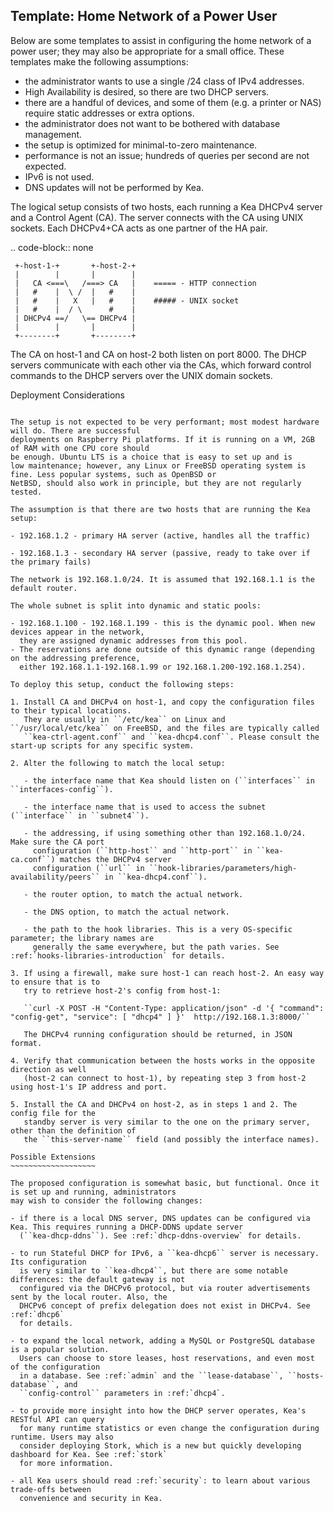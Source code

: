 Template: Home Network of a Power User
--------------------------------------

Below are some templates to assist in configuring the home network of a power user; they may also be
appropriate for a small office. These templates make the following assumptions:

- the administrator wants to use a single /24 class of IPv4 addresses.
- High Availability is desired, so there are two DHCP servers.
- there are a handful of devices, and some of them (e.g. a printer or NAS) require
  static addresses or extra options.
- the administrator does not want to be bothered with database management.
- the setup is optimized for minimal-to-zero maintenance.
- performance is not an issue; hundreds of queries per second are not expected.
- IPv6 is not used.
- DNS updates will not be performed by Kea.

The logical setup consists of two hosts, each running a Kea DHCPv4 server and a Control Agent (CA).
The server connects with the CA using UNIX sockets. Each DHCPv4+CA acts as one partner of the HA
pair.

.. code-block:: none

  ```
   +-host-1-+       +-host-2-+
   |        |       |        |
   |   CA <===\   /===> CA   |    ===== - HTTP connection
   |   #    |  \ /  |   #    |
   |   #    |   X   |   #    |    ##### - UNIX socket
   |   #    |  / \      #    |
   | DHCPv4 ==/   \== DHCPv4 |
   |        |       |        |
   +--------+       +--------+
  ```

The CA on host-1 and CA on host-2 both listen on port 8000. The DHCP servers communicate
with each other via the CAs, which forward control commands to the DHCP servers over the UNIX domain
sockets.

Deployment Considerations
~~~~~~~~~~~~~~~~~~~~~~~~~

The setup is not expected to be very performant; most modest hardware will do. There are successful
deployments on Raspberry Pi platforms. If it is running on a VM, 2GB of RAM with one CPU core should
be enough. Ubuntu LTS is a choice that is easy to set up and is
low maintenance; however, any Linux or FreeBSD operating system is fine. Less popular systems, such as OpenBSD or
NetBSD, should also work in principle, but they are not regularly tested.

The assumption is that there are two hosts that are running the Kea setup:

- 192.168.1.2 - primary HA server (active, handles all the traffic)

- 192.168.1.3 - secondary HA server (passive, ready to take over if the primary fails)

The network is 192.168.1.0/24. It is assumed that 192.168.1.1 is the default router.

The whole subnet is split into dynamic and static pools:

- 192.168.1.100 - 192.168.1.199 - this is the dynamic pool. When new devices appear in the network,
  they are assigned dynamic addresses from this pool.
- The reservations are done outside of this dynamic range (depending on the addressing preference,
  either 192.168.1.1-192.168.1.99 or 192.168.1.200-192.168.1.254).

To deploy this setup, conduct the following steps:

1. Install CA and DHCPv4 on host-1, and copy the configuration files to their typical locations.
   They are usually in ``/etc/kea`` on Linux and ``/usr/local/etc/kea`` on FreeBSD, and the files are typically called
   ``kea-ctrl-agent.conf`` and ``kea-dhcp4.conf``. Please consult the start-up scripts for any specific system.

2. Alter the following to match the local setup:

   - the interface name that Kea should listen on (``interfaces`` in ``interfaces-config``).

   - the interface name that is used to access the subnet (``interface`` in ``subnet4``).

   - the addressing, if using something other than 192.168.1.0/24. Make sure the CA port
     configuration (``http-host`` and ``http-port`` in ``kea-ca.conf``) matches the DHCPv4 server
     configuration (``url`` in ``hook-libraries/parameters/high-availability/peers`` in ``kea-dhcp4.conf``).

   - the router option, to match the actual network.

   - the DNS option, to match the actual network.

   - the path to the hook libraries. This is a very OS-specific parameter; the library names are
     generally the same everywhere, but the path varies. See :ref:`hooks-libraries-introduction` for details.

3. If using a firewall, make sure host-1 can reach host-2. An easy way to ensure that is to
   try to retrieve host-2's config from host-1:

   ``curl -X POST -H "Content-Type: application/json" -d '{ "command": "config-get", "service": [ "dhcp4" ] }'  http://192.168.1.3:8000/``

   The DHCPv4 running configuration should be returned, in JSON format.

4. Verify that communication between the hosts works in the opposite direction as well
   (host-2 can connect to host-1), by repeating step 3 from host-2 using host-1's IP address and port.

5. Install the CA and DHCPv4 on host-2, as in steps 1 and 2. The config file for the
   standby server is very similar to the one on the primary server, other than the definition of
   the ``this-server-name`` field (and possibly the interface names).

Possible Extensions
~~~~~~~~~~~~~~~~~~~

The proposed configuration is somewhat basic, but functional. Once it is set up and running, administrators
may wish to consider the following changes:

- if there is a local DNS server, DNS updates can be configured via Kea. This requires running a DHCP-DDNS update server
  (``kea-dhcp-ddns``). See :ref:`dhcp-ddns-overview` for details.

- to run Stateful DHCP for IPv6, a ``kea-dhcp6`` server is necessary. Its configuration
  is very similar to ``kea-dhcp4``, but there are some notable differences: the default gateway is not
  configured via the DHCPv6 protocol, but via router advertisements sent by the local router. Also, the
  DHCPv6 concept of prefix delegation does not exist in DHCPv4. See :ref:`dhcp6`
  for details.

- to expand the local network, adding a MySQL or PostgreSQL database is a popular solution.
  Users can choose to store leases, host reservations, and even most of the configuration
  in a database. See :ref:`admin` and the ``lease-database``, ``hosts-database``, and
  ``config-control`` parameters in :ref:`dhcp4`.

- to provide more insight into how the DHCP server operates, Kea's RESTful API can query
  for many runtime statistics or even change the configuration during runtime. Users may also
  consider deploying Stork, which is a new but quickly developing dashboard for Kea. See :ref:`stork`
  for more information.

- all Kea users should read :ref:`security`: to learn about various trade-offs between
  convenience and security in Kea.

